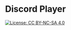 # Discord Player
[![License: CC BY-NC-SA 4.0](https://img.shields.io/badge/License-CC%20BY--NC--SA%204.0-518065.svg)](http://creativecommons.org/licenses/by-nc-sa/4.0/)
